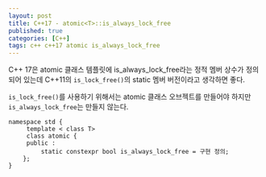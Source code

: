```yaml
---
layout: post
title: C++17 - atomic<T>::is_always_lock_free
published: true
categories: [C++]
tags: c++ c++17 atomic is_always_lock_free
---
```

C++ 17은 atomic 클래스 템플릿에 is_always_lock_free라는 정적 멤버 상수가 정의 되어 있는데 C++11의 `is_lock_free()`의 static 멤버 버전이라고 생각하면 좋다.   
   
`is_lock_free()`를 사용하기 위해서는 atomic 클래스 오브젝트를 만들어야 하지만 `is_always_lock_free`는 만들지 않는다.  
  
```
namespace std {
     template < class T>
     class atomic {
     public :
         static constexpr bool is_always_lock_free = 구현 정의;
    };
}
```
  
 

